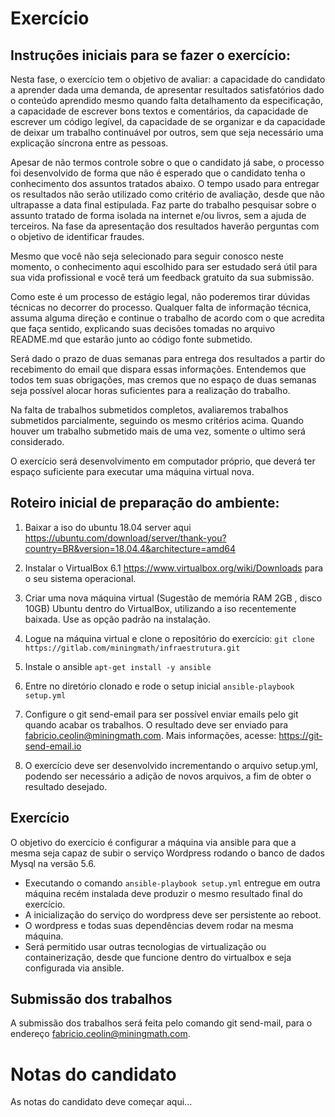 # Exercício

## Instruções iniciais para se fazer o exercício:

Nesta fase, o exercício tem o objetivo de avaliar: a capacidade do candidato a aprender dada uma demanda, de apresentar resultados satisfatórios dado o conteúdo aprendido mesmo quando falta detalhamento da especificação, a capacidade de escrever bons textos e comentários, da capacidade de escrever um código legível, da capacidade de se organizar e da capacidade de deixar um trabalho continuável por outros, sem que seja necessário uma explicação síncrona entre as pessoas.

Apesar de não termos controle sobre o que o candidato já sabe, o processo foi desenvolvido de forma que não é esperado que o candidato tenha o conhecimento dos assuntos tratados abaixo. O tempo usado para entregar os resultados não serão utilizado como critério de avaliação, desde que não ultrapasse a data final estipulada. Faz parte do trabalho pesquisar sobre o assunto tratado de forma isolada na internet e/ou livros, sem a ajuda de terceiros. Na fase da apresentação dos resultados haverão perguntas com o objetivo de identificar fraudes.

Mesmo que você não seja selecionado para seguir conosco neste momento, o conhecimento aqui escolhido para ser estudado será útil para sua vida profissional e você terá um feedback gratuito da sua submissão. 

Como este é um processo de estágio legal, não poderemos tirar dúvidas técnicas no decorrer do processo. Qualquer falta de informação técnica, assuma alguma direção e continue o trabalho de acordo com o que acredita que faça sentido, explicando suas decisões tomadas no arquivo README.md que estarão junto ao código fonte submetido.

Será dado o prazo de duas semanas para entrega dos resultados a partir do recebimento do email que dispara essas informações. Entendemos que todos tem suas obrigações, mas cremos que no espaço de duas semanas seja possível alocar horas suficientes para a realização do trabalho. 

Na falta de trabalhos submetidos completos, avaliaremos trabalhos submetidos parcialmente, seguindo os mesmo critérios acima. Quando houver um trabalho submetido mais de uma vez, somente o ultimo será considerado.

O exercício será desenvolvimento em computador próprio, que deverá ter espaço suficiente para executar uma máquina virtual nova.

## Roteiro inicial de preparação do ambiente:



1. Baixar a iso do ubuntu 18.04 server aqui https://ubuntu.com/download/server/thank-you?country=BR&version=18.04.4&architecture=amd64

2. Instalar o VirtualBox 6.1  https://www.virtualbox.org/wiki/Downloads para o seu sistema operacional.

3. Criar uma nova máquina virtual (Sugestão de memória RAM 2GB , disco 10GB) Ubuntu dentro do VirtualBox, utilizando a iso recentemente baixada. Use as opção padrão na instalação.

4. Logue na máquina virtual e clone o repositório do exercício:
   `git clone https://gitlab.com/miningmath/infraestrutura.git`

5. Instale o ansible
   `apt-get install -y ansible`

6. Entre no diretório clonado e rode o setup inicial
   `ansible-playbook setup.yml`

7. Configure o git send-email para ser possível enviar emails pelo git quando acabar os trabalhos. O resultado deve ser enviado para fabricio.ceolin@miningmath.com.  Mais informações, acesse: https://git-send-email.io

8. O exercício deve ser desenvolvido incrementando o arquivo setup.yml, podendo ser necessário a adição de novos arquivos, a fim de obter o resultado desejado.

   

## Exercício 

O objetivo do exercício é configurar a máquina via ansible para que a mesma seja capaz de subir o serviço Wordpress rodando o banco de dados Mysql na versão 5.6.

- Executando o comando `ansible-playbook setup.yml` entregue em outra máquina recém instalada deve produzir o mesmo resultado final do exercício. 
- A inicialização do serviço do wordpress deve ser persistente ao reboot.
- O wordpress e todas suas dependências devem rodar na mesma máquina.
- Será permitido usar outras tecnologias de virtualização ou containerização, desde que funcione dentro do virtualbox e seja configurada via ansible.

## Submissão dos trabalhos

A submissão dos trabalhos será feita pelo comando git send-mail, para o endereço fabricio.ceolin@miningmath.com. 





# Notas do candidato

As notas do candidato deve começar aqui...